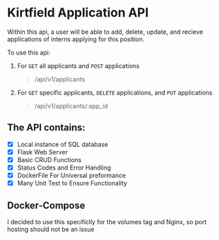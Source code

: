 # Kirtfield Application API

Within this api, a user will be able to add, delete, update, and recieve applications of interns applying for this position.

To use this api:

1. For `GET` all applicants and `POST` applications
   > /api/v1/applicants
2. For `GET` specific applicants, `DELETE` applications, and `PUT` applications
   > /api/v1/applicants/:app_id

## The API contains:

- [x] Local instance of SQL database
- [x] Flask Web Server
- [x] Basic CRUD Functions
- [x] Status Codes and Error Handling
- [x] DockerFile For Universal preformance
- [x] Many Unit Test to Ensure Functionality

## Docker-Compose

I decided to use this specificlly for the volumes tag and Nginx, so port hosting should not be an issue
